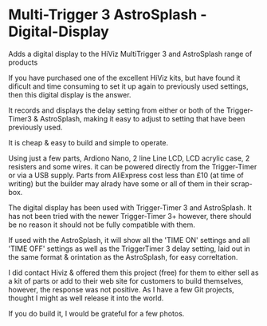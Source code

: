 # Multi-Trigger 3 AstroSplash - Digital-Display
Adds a digital display to the HiViz MultiTrigger 3 and AstroSplash range of products

If you have purchased one of the excellent HiViz kits, but have found it dificult and time consuming to set it up again to previously used settings,
then this digital display is the answer.

It records and displays the delay setting from either or both of the Trigger-Timer3 & AstroSplash, making it easy to adjust to setting that have been previously used.

It is cheap & easy to build and simple to operate.

Using just a few parts, Ardiono Nano, 2 line Line LCD, LCD acrylic case, 2 resisters and some wires. it can be powered directly from the Trigger-Timer or via a USB supply.
Parts from AliExpress cost less than £10 (at time of writing) but the builder may alrady have some or all of them in their scrap-box.

The digital display has been used with Trigger-Timer 3 and AstroSplash. It has not been tried with the newer Trigger-Timer 3+ however, there should be no reason it should not be fully compatible with them.

If used with the AstroSplash, it will show all the 'TIME ON' settings and all 'TIME OFF' settings as well as the TriggerTimer 3 delay setting, laid out in the same format & orintation as the AstroSplash, for easy correltation.

I did contact Hiviz & offered them this project (free) for them to either sell as a kit of parts or add to their web site for customers to build themselves, however, the response was not positive. As I have a few Git projects, thought I might as well release it into the world.

If you do build it, I would be grateful for a few photos. 
